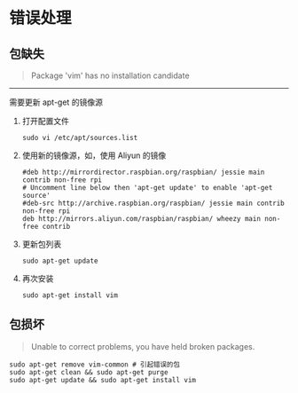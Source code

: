 # 错误处理

## 包缺失

> Package 'vim' has no installation candidate

---

需要更新 apt-get 的镜像源

1. 打开配置文件

	```shell
	sudo vi /etc/apt/sources.list
	```

2. 使用新的镜像源，如，使用 Aliyun 的镜像

	```
	#deb http://mirrordirector.raspbian.org/raspbian/ jessie main contrib non-free rpi
	# Uncomment line below then 'apt-get update' to enable 'apt-get source'
	#deb-src http://archive.raspbian.org/raspbian/ jessie main contrib non-free rpi
	deb http://mirrors.aliyun.com/raspbian/raspbian/ wheezy main non-free contrib
	```
	
3. 更新包列表

	```shell
	sudo apt-get update
	```

4. 再次安装

	```shell
	sudo apt-get install vim
	```

## 包损坏

> Unable to correct problems, you have held broken packages.


```shell
sudo apt-get remove vim-common # 引起错误的包
sudo apt-get clean && sudo apt-get purge
sudo apt-get update && sudo apt-get install vim
```

